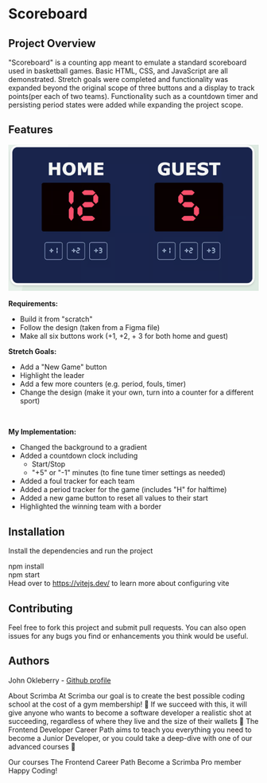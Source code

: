 # Scoreboard



## Project Overview 
"Scoreboard" is a counting app meant to emulate a standard scoreboard used in basketball games. Basic HTML, CSS, and JavaScript are all demonstrated. Stretch goals were completed and functionality was expanded beyond the original scope of three buttons and a display to track points(per each of two teams). Functionality such as a countdown timer and persisting period states were added while expanding the project scope.


## Features

![example given](image.png)

__Requirements:__ <br/>
- Build it from "scratch"
- Follow the design (taken from a Figma file)
- Make all six buttons work (+1, +2, + 3 for both home and guest)

__Stretch Goals:__ <br/>

- Add a "New Game" button
- Highlight the leader
- Add a few more counters (e.g. period, fouls, timer)
- Change the design (make it your own, turn into a counter for a different sport)
</br>

**My Implementation:**<br/>

- Changed the background to a gradient
- Added a countdown clock including
    - Start/Stop
    - "+5" or "-1" minutes (to fine tune timer settings as needed)
- Added a foul tracker for each team
- Added a period tracker for the game (includes "H" for halftime)
- Added a new game button to reset all values to their start
- Highlighted the winning team with a border

## Installation
Install the dependencies and run the project

npm install<br/>
npm start<br/>
Head over to https://vitejs.dev/ to learn more about configuring vite

## Contributing
Feel free to fork this project and submit pull requests. You can also open issues for any bugs you find or enhancements you think would be useful.

## Authors
John Okleberry - [Github profile](https://github.com/John-Okleberry)

About Scrimba
At Scrimba our goal is to create the best possible coding school at the cost of a gym membership! 💜 If we succeed with this, it will give anyone who wants to become a software developer a realistic shot at succeeding, regardless of where they live and the size of their wallets 🎉 The Frontend Developer Career Path aims to teach you everything you need to become a Junior Developer, or you could take a deep-dive with one of our advanced courses 🚀

Our courses
The Frontend Career Path
Become a Scrimba Pro member
Happy Coding!